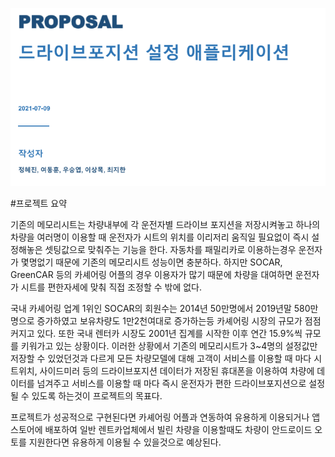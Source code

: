 <p align="center"><img src="1.PNG"></p>

#프로젝트 요약<br>

 기존의 메모리시트는 차량내부에 각 운전자별 드라이브 포지션을 저장시켜놓고 하나의 차량을 여러명이 이용할 때 운전자가 시트의 위치를 이리저리 움직일 필요없이 즉시 설정해놓은 셋팅값으로 맞춰주는 기능을 한다. 자동차를 패밀리카로 이용하는경우 운전자가 몇명없기 때문에 기존의 메모리시트 성능이면 충분하다. 하지만 SOCAR, GreenCAR 등의 카셰어링 어플의 경우 이용자가 많기 때문에 차량을 대여하면 운전자가 시트를 편한자세에 맞춰 직접 조정할 수 밖에 없다.

 국내 카셰어링 업계 1위인 SOCAR의 회원수는 2014년 50만명에서 2019년말 580만명으로 증가하였고 보유차량도 1만2천여대로 증가하는등 카셰어링 시장의 규모가 점점 커지고 있다. 또한 국내 렌터카 시장도 2001년 집계를 시작한 이후 연간 15.9%씩 규모를 키워가고 있는 상황이다. 이러한 상황에서 기존의 메모리시트가 3~4명의 설정값만 저장할 수 있었던것과 다르게 모든 차량모델에 대해 고객이 서비스를 이용할 때 마다 시트위치, 사이드미러 등의 드라이브포지션 데이터가 저장된 휴대폰을 이용하여 차량에 데이터를 넘겨주고 서비스를 이용할 때 마다 즉시 운전자가 편한 드라이브포지션으로 설정될 수 있도록 하는것이 프로젝트의 목표다.

 프로젝트가 성공적으로 구현된다면 카셰어링 어플과 연동하여 유용하게 이용되거나 앱스토어에 배포하여 일반 렌트카업체에서 빌린 차량을 이용할때도 차량이 안드로이드 오토를 지원한다면 유용하게 이용될 수 있을것으로 예상된다.
